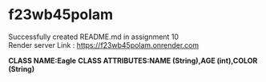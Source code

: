# f23wb45polam
Successfully created README.md in assignment 10 <br>
Render server Link : https://f23wb45polam.onrender.com

**CLASS NAME:Eagle**
**CLASS ATTRIBUTES:NAME (String),AGE (int),COLOR (String)**


